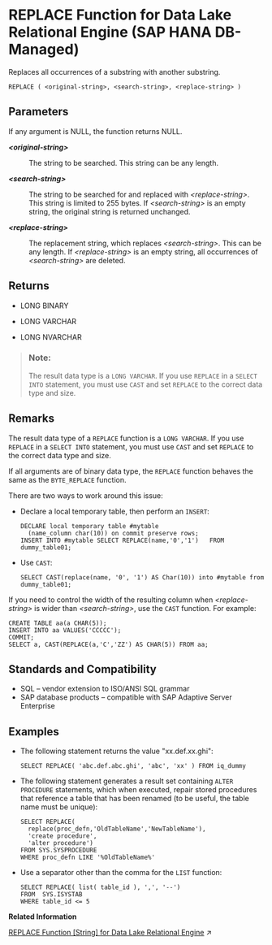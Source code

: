 <!-- loiob8f3ed4beb9645e98dee8a2c50011263 -->

# REPLACE Function for Data Lake Relational Engine \(SAP HANA DB-Managed\)

Replaces all occurrences of a substring with another substring.



```
REPLACE ( <original-string>, <search-string>, <replace-string> )
```



<a name="loiob8f3ed4beb9645e98dee8a2c50011263__section_tsh_gd5_vrb"/>

## Parameters

If any argument is NULL, the function returns NULL.


<dl>
<dt><b>

*<original-string\>*

</b></dt>
<dd>

The string to be searched. This string can be any length.



</dd><dt><b>

*<search-string\>*

</b></dt>
<dd>

The string to be searched for and replaced with *<replace-string\>*. This string is limited to 255 bytes. If *<search-string\>* is an empty string, the original string is returned unchanged.



</dd><dt><b>

*<replace-string\>*

</b></dt>
<dd>

The replacement string, which replaces *<search-string\>*. This can be any length. If *<replace-string\>* is an empty string, all occurrences of *<search-string\>* are deleted.



</dd>
</dl>



<a name="loiob8f3ed4beb9645e98dee8a2c50011263__section_uqr_jd5_vrb"/>

## Returns

-   LONG BINARY

-   LONG VARCHAR

-   LONG NVARCHAR


> ### Note:  
> The result data type is a `LONG VARCHAR`. If you use `REPLACE` in a `SELECT INTO` statement, you must use `CAST` and set `REPLACE` to the correct data type and size.



<a name="loiob8f3ed4beb9645e98dee8a2c50011263__section_nc5_md5_vrb"/>

## Remarks

The result data type of a `REPLACE` function is a `LONG VARCHAR`. If you use `REPLACE` in a `SELECT INTO` statement, you must use `CAST` and set `REPLACE` to the correct data type and size.

If all arguments are of binary data type, the `REPLACE` function behaves the same as the `BYTE_REPLACE` function.

There are two ways to work around this issue:

-   Declare a local temporary table, then perform an `INSERT`:

    ```
    DECLARE local temporary table #mytable 
      (name_column char(10)) on commit preserve rows;
    INSERT INTO #mytable SELECT REPLACE(name,'0','1')   FROM dummy_table01;
    ```

-   Use `CAST`:

    ```
    SELECT CAST(replace(name, '0', '1') AS Char(10)) into #mytable from dummy_table01;
    ```


If you need to control the width of the resulting column when *<replace-string\>* is wider than *<search-string\>*, use the `CAST` function. For example:

```
CREATE TABLE aa(a CHAR(5));
INSERT INTO aa VALUES('CCCCC');
COMMIT;
SELECT a, CAST(REPLACE(a,'C','ZZ') AS CHAR(5)) FROM aa;
```



<a name="loiob8f3ed4beb9645e98dee8a2c50011263__section_wrl_nd5_vrb"/>

## Standards and Compatibility

-   SQL – vendor extension to ISO/ANSI SQL grammar
-   SAP database products – compatible with SAP Adaptive Server Enterprise



<a name="loiob8f3ed4beb9645e98dee8a2c50011263__section_ldx_nd5_vrb"/>

## Examples

-   The following statement returns the value "xx.def.xx.ghi":

    ```
    SELECT REPLACE( 'abc.def.abc.ghi', 'abc', 'xx' ) FROM iq_dummy
    ```

-   The following statement generates a result set containing `ALTER PROCEDURE` statements, which when executed, repair stored procedures that reference a table that has been renamed \(to be useful, the table name must be unique\):

    ```
    SELECT REPLACE(
      replace(proc_defn,'OldTableName','NewTableName'),
      'create procedure',
      'alter procedure')
    FROM SYS.SYSPROCEDURE
    WHERE proc_defn LIKE '%OldTableName%'
    ```

-   Use a separator other than the comma for the `LIST` function:

    ```
    SELECT REPLACE( list( table_id ), ',', '--')
    FROM  SYS.ISYSTAB
    WHERE table_id <= 5
    ```


**Related Information**  


[REPLACE Function [String] for Data Lake Relational Engine](https://help.sap.com/viewer/19b3964099384f178ad08f2d348232a9/2023_1_QRC/en-US/a579952184f210159e17940c17a6d8f7.html "Replaces all occurrences of a substring with another substring.") :arrow_upper_right:

